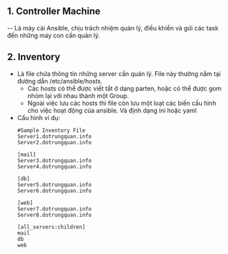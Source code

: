## **1. Controller Machine**
-- Là máy cài Ansible, chịu trách nhiệm quản lý, điều khiển và gửi các task đến những máy con cần quản lý.
## **2. Inventory**
  - Là file chứa thông tin những server cần quản lý. File này thường nằm tại đường dẫn /etc/ansible/hosts.
    - Các hosts có thể được viết tắt ở dạng parten, hoặc có thể được gom nhóm lại với nhau thành một Group.
    - Ngoài việc lưu các hosts thì file còn lưu một loạt các biến cấu hình cho việc hoạt động của ansible. Và định dạng ini hoặc yaml
  - Cấu hình ví dụ:
    ```
    #Sample Inventory File
    Server1.dotrungquan.info
    Server2.dotrungquan.info
    
    [mail]
    Server3.dotrungquan.info
    Server4.dotrungquan.info
    
    [db]
    Server5.dotrungquan.info 
    Server6.dotrungquan.info
    
    [web]
    Server7.dotrungquan.info
    Server8.dotrungquan.info
    
    [all_servers:children]
    mail
    db
    web
    ```
